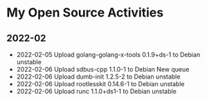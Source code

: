 # My Open Source Activities

## 2022-02

+ 2022-02-05 Upload golang-golang-x-tools 0.1.9+ds-1 to Debian unstable
+ 2022-02-06 Upload sdbus-cpp 1.1.0-1 to Debian New queue
+ 2022-02-06 Upload dumb-init 1.2.5-2 to Debian unstable
+ 2022-02-06 Upload rootlesskit 0.14.6-1 to Debian unstable
+ 2022-02-06 Upload runc 1.1.0+ds1-1 to Debian unstable

